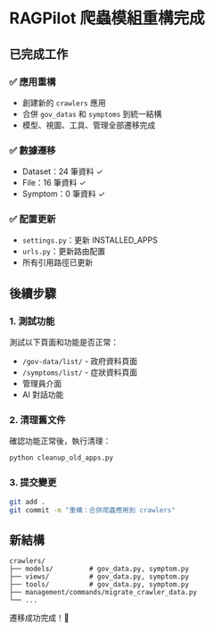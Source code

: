 # RAGPilot 爬蟲模組重構完成

## 已完成工作

### ✅ 應用重構
- 創建新的 `crawlers` 應用
- 合併 `gov_datas` 和 `symptoms` 到統一結構
- 模型、視圖、工具、管理全部遷移完成

### ✅ 數據遷移  
- Dataset：24 筆資料 ✓
- File：16 筆資料 ✓
- Symptom：0 筆資料 ✓

### ✅ 配置更新
- `settings.py`：更新 INSTALLED_APPS
- `urls.py`：更新路由配置  
- 所有引用路徑已更新

## 後續步驟

### 1. 測試功能
測試以下頁面和功能是否正常：
- `/gov-data/list/` - 政府資料頁面
- `/symptoms/list/` - 症狀資料頁面
- 管理員介面
- AI 對話功能

### 2. 清理舊文件
確認功能正常後，執行清理：
```bash
python cleanup_old_apps.py
```

### 3. 提交變更
```bash
git add .
git commit -m "重構：合併爬蟲應用到 crawlers"
```

## 新結構
```
crawlers/
├── models/         # gov_data.py, symptom.py  
├── views/          # gov_data.py, symptom.py
├── tools/          # gov_data.py, symptom.py
├── management/commands/migrate_crawler_data.py
└── ...
```

遷移成功完成！🎉 